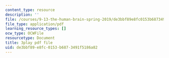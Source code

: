 ```yaml
---
content_type: resource
description: ''
file: /courses/9-13-the-human-brain-spring-2019/de3bbf89e8fc0153b6873491f5186a82_YD7QG4G7WVg.pdf
file_type: application/pdf
learning_resource_types: []
ocw_type: OCWFile
resourcetype: Document
title: 3play pdf file
uid: de3bbf89-e8fc-0153-b687-3491f5186a82
---
```

